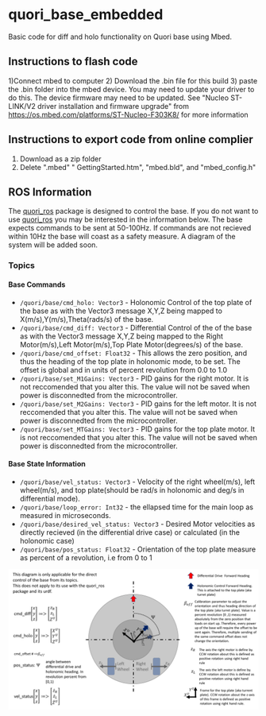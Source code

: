 # quori_base_embedded
Basic code for diff and holo functionality on Quori base using Mbed.

## Instructions to flash code
1)Connect mbed to computer
2) Download the .bin file for this build
3) paste the .bin folder into the mbed device. You may need to update your driver to do this. The device firmware may need to be updated. See "Nucleo ST-LINK/V2 driver installation and firmware upgrade" from https://os.mbed.com/platforms/ST-Nucleo-F303K8/ for more information

## Instructions to export code from online complier
1) Download as a zip folder
2) Delete ".mbed" " GettingStarted.htm", "mbed.bld", and "mbed_config.h"

## ROS Information
The [quori_ros](https://github.com/Quori-ROS/quori_ros) package is designed to control the base. If you do not want to use [quori_ros](https://github.com/Quori-ROS/quori_ros) you may be interested in the information below.
The base expects commands to be sent at 50-100Hz. If commands are not recieved within 10Hz the base will coast as a safety measure.
A diagram of the system will be added soon.
### Topics

#### Base Commands
  - `/quori/base/cmd_holo: Vector3` - Holonomic Control of the top plate of the base as with the Vector3 message X,Y,Z being mapped to X(m/s),Y(m/s),Theta(rads/s) of the base.
  - `/quori/base/cmd_diff: Vector3` - Differential Control of the of the base as with the Vector3 message X,Y,Z being mapped to the Right Motor(m/s),Left Motor(m/s),Top Plate Motor(degrees/s) of the base.
  - `/quori/base/cmd_offset: Float32` - This allows the zero position, and thus the heading of the top plate in holonomic mode, to be set. The offset is global and in units of percent revolution from 0.0 to 1.0
  - `/quori/base/set_M1Gains: Vector3` - PID gains for the right motor. It is not reccomended that you alter this. The value will not be saved when power is disconnedted from the microcontroller.
  - `/quori/base/set_M2Gains: Vector3` - PID gains for the left motor. It is not reccomended that you alter this. The value will not be saved when power is disconnedted from the microcontroller.
  - `/quori/base/set_MTGains: Vector3` - PID gains for the top plate motor. It is not reccomended that you alter this. The value will not be saved when power is disconnedted from the microcontroller.

#### Base State Information
  - `/quori/base/vel_status: Vector3` - Velocity of the right wheel(m/s), left wheel(m/s), and top plate(should be rad/s in holonomic and deg/s in differential mode).
  - `/quori/base/loop_error: Int32` - the ellapsed time for the main loop as measured in microseconds. 
  - `/quori/base/desired_vel_status: Vector3` - Desired Motor velocities as directly recieved (in the differential drive case) or calculated (in the holonomic case)
  - `/quori/base/pos_status: Float32` - Orientation of the top plate measure as percent of a revolution, i.e from 0 to 1

![quori base diagram for uC](https://github.com/Quori-ROS/quori_base_embedded/blob/master/base_uC_diagram.png?raw=true)

